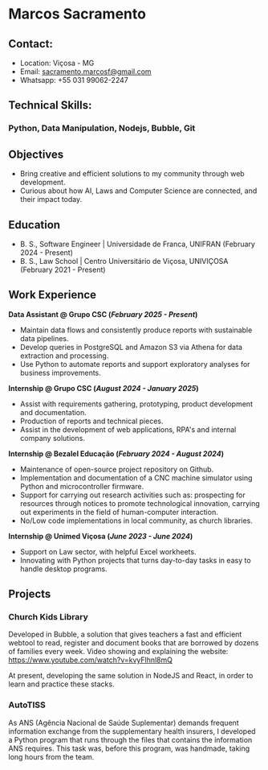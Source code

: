 # Marcos Sacramento

## Contact:
- Location: Viçosa - MG
- Email: sacramento.marcosf@gmail.com
- Whatsapp: +55 031 99062-2247

## Technical Skills:
### Python, Data Manipulation, Nodejs, Bubble, Git

## Objectives
- Bring creative and efficient solutions to my community through web development.
- Curious about how AI, Laws and Computer Science are connected, and their impact today.

## Education						       		
- B. S., Software Engineer | Universidade de Franca, UNIFRAN (February 2024 - Present)
- B. S., Law School        | Centro Universitário de Viçosa, UNIVIÇOSA (February 2021 - Present)

## Work Experience

**Data Assistant @ Grupo CSC (_February 2025 - Present_)**
- Maintain data flows and consistently produce reports with sustainable data pipelines.
- Develop queries in PostgreSQL and Amazon S3 via Athena for data extraction and processing.
- Use Python to automate reports and support exploratory analyses for business improvements.


**Internship @ Grupo CSC (_August 2024 - January 2025_)**
- Assist with requirements gathering, prototyping, product development and documentation.
- Production of reports and technical pieces.
- Assist in the development of web applications, RPA's and internal company solutions.


**Internship @ Bezalel Educação (_February 2024 - August 2024_)**
- Maintenance of open-source project repository on Github.
- Implementation and documentation of a CNC machine simulator using Python and microcontroller firmware.
- Support for carrying out research activities such as: prospecting for resources through notices to promote technological innovation, carrying out experiments in the field of human-computer interaction.
- No/Low code implementations in local community, as church libraries.

**Internship @ Unimed Viçosa (_June 2023 - June 2024_)**
- Support on Law sector, with helpful Excel workheets.
- Innovating with Python projects that turns day-to-day tasks in easy to handle desktop programs.

## Projects
### Church Kids Library

Developed in Bubble, a solution that gives teachers a fast and efficient webtool to read, register and document books that are borrowed by dozens of families every week. Video showing and explaining the website:
https://www.youtube.com/watch?v=kvyFlhnl8mQ

At present, developing the same solution in NodeJS and React, in order to learn and practice these stacks.

### AutoTISS

As ANS (Agência Nacional de Saúde Suplementar) demands frequent information exchange from the supplementary health insurers, I developed a Python program that runs through the files that contains the information ANS requires. This task was, before this program, was handmade, taking long hours from the team.
